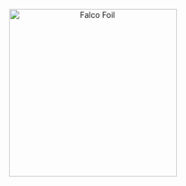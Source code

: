 <p align="center">
  <img width="300" src=""https://github.com/user-attachments/assets/9c95b7ae-0d6a-4402-862a-7ce00865c143"" alt="Falco Foil" />
</p>


        
